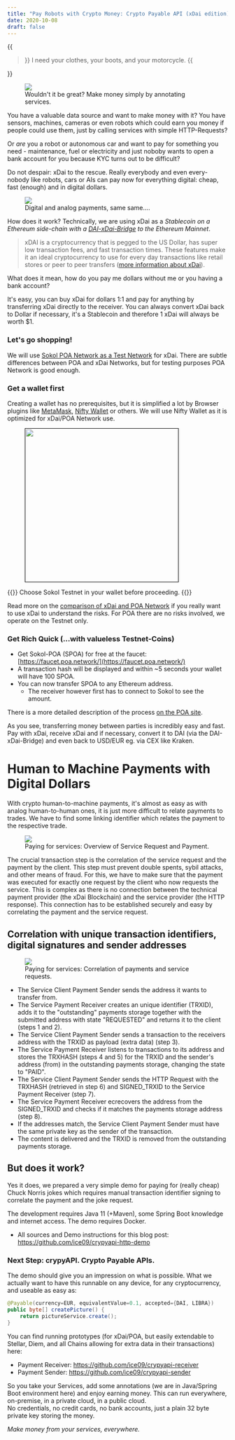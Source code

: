 ```yaml
---
title: "Pay Robots with Crypto Money: Crypto Payable API (xDai edition)"
date: 2020-10-08
draft: false
---
```


{{<blockquote author="T-1000">}}
I need your clothes, your boots, and your motorcycle.
{{</blockquote>}}

<figure>
  <img src="/images/resties_s.png"/>
  <figcaption>Wouldn't it be great? Make money simply by annotating services.</figcaption>
</figure>

You have a valuable data source and want to make money with it? You have sensors, machines, cameras or even robots which could earn you money if people could use them, just by calling services with simple HTTP-Requests?  

Or *are* you a robot or autonomous car and want to pay for something you need - maintenance, fuel or electricity and just noboby wants to open a bank account for you because KYC turns out to be difficult?

Do not despair: xDai to the rescue. Really everybody and even every-nobody like robots, cars or AIs can pay now for everything digital: cheap, fast (enough) and in digital dollars.

<figure>
   <img src="/images/crypyAPIsample_.png"/>
   <figcaption>Digital and analog payments, same same....</figcaption>
</figure>

How does it work? Technically, we are using xDai as a _Stablecoin on a Ethereum side-chain with a [DAI-xDai-Bridge](https://dai-bridge.poa.network/) to the Ethereum Mainnet_. 

> xDAI is a cryptocurrency that is pegged to the US Dollar, has super low transaction fees, and fast transaction times. These features make it an ideal cryptocurrency to use for every day transactions like retail stores or peer to peer transfers ([more information about xDai](https://medium.com/@jaredstauffer/what-is-xdai-how-do-i-use-xdai-a-simple-explanation-7440cbaf1df6)).

What does it mean, how do you pay me dollars without me or you having a bank account?

It's easy, you can buy xDai for dollars 1:1 and pay for anything by transferring xDai directly to the receiver. You can always convert xDai back to Dollar if necessary, it's a Stablecoin and therefore 1 xDai will always be worth $1. 

### Let's go shopping!

We will use [Sokol POA Network as a Test Network](https://www.poa.network/for-developers/developer-resourses) for xDai. There are subtle differences between POA and xDai Networks, but for testing purposes POA Network is good enough.  

### Get a wallet first

Creating a wallet has no prerequisites, but it is simplified a lot by Browser plugins like [MetaMask](https://metamask.io/), [Nifty Wallet](https://www.poa.network/for-users/nifty-wallet) or others. We will use Nifty Wallet as it is optimized for xDai/POA Network use.

<figure>
   <img style="width:350px" border=1 src="/images/nifty.png"/>
</figure>

{{<note>}}
Choose Sokol Testnet in your wallet before proceeding.
{{</note>}}

Read more on the [comparison of xDai and POA Network](https://www.xdaichain.com/about-xdai/comparisons/poa) if you really want to use xDai to understand the risks. For POA there are no risks involved, we operate on the Testnet only.

### Get Rich Quick (...with valueless Testnet-Coins)

* Get Sokol-POA (SPOA) for free at the faucet: [https://faucet.poa.network/](https://faucet.poa.network/)
* A transaction hash will be displayed and within ~5 seconds your wallet will have 100 SPOA.
* You can now transfer SPOA to any Ethereum address. 
  * The receiver however first has to connect to Sokol to see the amount.

There is a more detailed description of the process [on the POA site](https://www.poa.network/for-developers/getting-tokens-for-tests/sokol-testnet-faucet).

As you see, transferring money between parties is incredibly easy and fast. Pay with xDai, receive xDai and if necessary, convert it to DAI (via the DAI-xDai-Bridge) and even back to USD/EUR eg. via CEX like Kraken.

# Human to Machine Payments with Digital Dollars

With crypto human-to-machine payments, it's almost as easy as with analog human-to-human ones, it is just more difficult to relate payments to trades. We have to find some linking identifier which relates the payment to the respective trade.

<figure>
<img src="/images/PaymentAPIxDaiBold.png"/>
<figcaption>Paying for services: Overview of Service Request and Payment.</figcaption>
</figure>

The crucial transaction step is the correlation of the service request and the payment by the client. This step must prevent double spents, sybil attacks, and other means of fraud. For this, we have to make sure that the payment was executed for exactly one request by the client who now requests the service. This is complex as there is no connection between the technical payment provider (the xDai Blockchain) and the service provider (the HTTP response). This connection has to be established securely and easy by correlating the payment and the service request.

## Correlation with unique transaction identifiers, digital signatures and sender addresses

<figure>
<img src="/images/payflow.png"/>
<figcaption>Paying for services: Correlation of payments and service requests.</figcaption>
</figure>

* The Service Client Payment Sender sends the address it wants to transfer from. 
* The Service Payment Receiver creates an unique identifier (TRXID), adds it to the "outstanding" payments storage together with the submitted address with state "REQUESTED" and returns it to the client (steps 1 and 2).
* The Service Client Payment Sender sends a transaction to the receivers address with the TRXID as payload (extra data) (step 3). 
* The Service Payment Receiver listens to transactions to its address and stores the TRXHASH (steps 4 and 5) for the TRXID and the sender's address (from) in the outstanding payments storage, changing the state to "PAID".
* The Service Client Payment Sender sends the HTTP Request with the TRXHASH (retrieved in step 6) and SIGNED_TRXID to the Service Payment Receiver (step 7).
* The Service Payment Receiver ecrecovers the address from the SIGNED_TRXID and checks if it matches the payments storage address (step 8).
* If the addresses match, the Service Client Payment Sender must have the same private key as the sender of the transaction.
* The content is delivered and the TRXID is removed from the outstanding payments storage.

## But does it work?

Yes it does, we prepared a very simple demo for paying for (really cheap) Chuck Norris jokes which requires manual transaction identifier signing to correlate the payment and the joke request.

The development requires Java 11 (+Maven), some Spring Boot knowledge and internet access. The demo requires Docker.

* All sources and Demo instructions for this blog post: https://github.com/ice09/crypyapi-http-demo

### Next Step: crypyAPI. Crypto Payable APIs.

The demo should give you an impression on what is possible. What we actually want to have this runnable on any device, for any cryptocurrency, and useable as easy as:

```java
@Payable(currency=EUR, equivalentValue=0.1, accepted={DAI, LIBRA})
public byte[] createPicture() {
    return pictureService.create();
}
```

You can find running prototypes (for xDai/POA, but easily extendable to Stellar, Diem, and all Chains allowing for extra data in their transactions) here:

* Payment Receiver: https://github.com/ice09/crypyapi-receiver
* Payment Sender: https://github.com/ice09/crypyapi-sender

So you take your Services, add some annotations (we are in Java/Spring Boot environment here) and enjoy earning money. This can run everywhere, on-premise, in a private cloud, in a public cloud.  
No credentials, no credit cards, no bank accounts, just a plain 32 byte private key storing the money.

*Make money from your services, everywhere.*